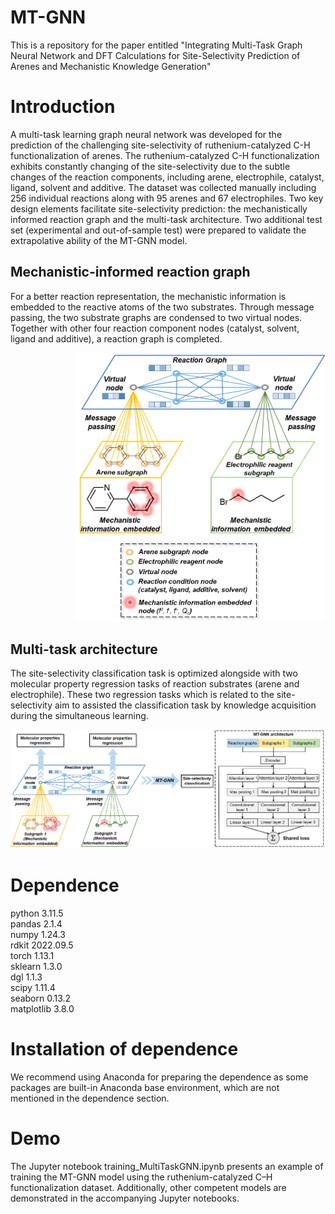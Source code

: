 # MT-GNN
This is a repository for the paper entitled "Integrating Multi-Task Graph Neural Network and DFT Calculations for Site-Selectivity Prediction of Arenes and Mechanistic Knowledge Generation"
# Introduction
A multi-task learning graph neural network was developed for the prediction of the challenging site-selectivity of ruthenium-catalyzed C-H functionalization of arenes. The ruthenium-catalyzed C-H functionalization exhibits constantly changing of the site-selectivity due to the subtle changes of the reaction components, including arene, electrophile, catalyst, ligand, solvent and additive. The dataset was collected manually including 256 individual reactions along with 95 arenes and 67 electrophiles. Two key design elements facilitate site-selectivity prediction: the mechanistically informed reaction graph and the multi-task architecture. Two additional test set (experimental and out-of-sample test) were prepared to validate the extrapolative ability of the MT-GNN model.
## Mechanistic-informed reaction graph
For a better reaction representation, the mechanistic information is embedded to the reactive atoms of the two substrates. Through message passing, the two substrate graphs are condensed to two virtual nodes. Together with other four reaction component nodes (catalyst, solvent, ligand and additive), a reaction graph is completed.

<div style="text-align: right;">
    <img src="pictures/1.png" alt="image1" style="width:400px;"/>
</div>

## Multi-task architecture
The site-selectivity classification task is optimized alongside with two molecular property regression tasks of reaction substrates (arene and electrophile). These two regression tasks which is related to the site-selectivity aim to assisted the classification task by knowledge acquisition during the simultaneous learning.

![image2](pictures/2.png)

# Dependence
python 3.11.5  
pandas 2.1.4  
numpy 1.24.3  
rdkit 2022.09.5  
torch 1.13.1  
sklearn 1.3.0  
dgl 1.1.3  
scipy 1.11.4  
seaborn 0.13.2  
matplotlib 3.8.0  
# Installation of dependence
We recommend using Anaconda for preparing the dependence as some packages are built-in Anaconda base environment, which are not mentioned in the dependence section. 
# Demo
The Jupyter notebook training_MultiTaskGNN.ipynb presents an example of training the MT-GNN model using the ruthenium-catalyzed C–H functionalization dataset. Additionally, other competent models are demonstrated in the accompanying Jupyter notebooks.
